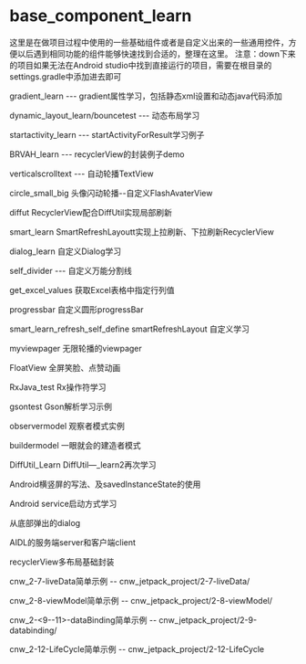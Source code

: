 # base_component_learn
这里是在做项目过程中使用的一些基础组件或者是自定义出来的一些通用控件，方便以后遇到相同功能的组件能够快速找到合适的，整理在这里。
注意：down下来的项目如果无法在Android studio中找到直接运行的项目，需要在根目录的settings.gradle中添加进去即可

gradient_learn --- gradient属性学习，包括静态xml设置和动态java代码添加

dynamic_layout_learn/bouncetest --- 动态布局学习

startactivity_learn --- startActivityForResult学习例子

BRVAH_learn --- recyclerView的封装例子demo

verticalscrolltext --- 自动轮播TextView

circle_small_big	头像闪动轮播--自定义FlashAvaterView

diffut	RecyclerView配合DiffUtil实现局部刷新

smart_learn	SmartRefreshLayoutt实现上拉刷新、下拉刷新RecyclerView

dialog_learn	自定义Dialog学习

self_divider	 --- 自定义万能分割线

get_excel_values	获取Excel表格中指定行列值

progressbar	自定义圆形progressBar

smart_learn_refresh_self_define	smartRefreshLayout 自定义学习

myviewpager 无限轮播的viewpager

FloatView	全屏笑脸、点赞动画

RxJava_test	Rx操作符学习

gsontest	Gson解析学习示例

observermodel	观察者模式实例

buildermodel	一眼就会的建造者模式

DiffUtil_Learn	DiffUtil—_learn2再次学习

Android横竖屏的写法、及savedInstanceState的使用

Android service启动方式学习

从底部弹出的dialog

AIDL的服务端server和客户端client

recyclerView多布局基础封装

cnw_2-7-liveData简单示例 -- cnw_jetpack_project/2-7-liveData/

cnw_2-8-viewModel简单示例 -- cnw_jetpack_project/2-8-viewModel/

cnw_2-<9--11>-dataBinding简单示例 -- cnw_jetpack_project/2-9-databinding/

cnw_2-12-LifeCycle简单示例 --  cnw_jetpack_project/2-12-LifeCycle
